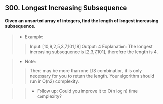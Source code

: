 ## 300. Longest Increasing Subsequence
#### Given an unsorted array of integers, find the length of longest increasing subsequence.

>* Example:
>> Input: [10,9,2,5,3,7,101,18]
>> Output: 4 
>> Explanation: The longest increasing subsequence is [2,3,7,101], therefore the length is 4. 

>* Note:
>> There may be more than one LIS combination, it is only necessary for you to return the length.
>> Your algorithm should run in O(n2) complexity.

>>* Follow up:
>> Could you improve it to O(n log n) time complexity?
